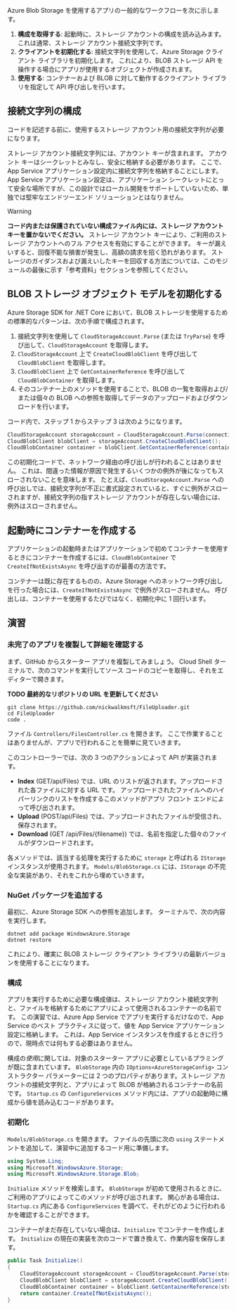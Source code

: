 Azure Blob Storage を使用するアプリの一般的なワークフローを次に示します。

1. **構成を取得する**: 起動時に、ストレージ アカウントの構成を読み込みます。 これは通常、ストレージ アカウント接続文字列です。
1. **クライアントを初期化する**: 接続文字列を使用して、Azure Storage クライアント ライブラリを初期化します。 これにより、BLOB ストレージ API を操作する場合にアプリが使用するオブジェクトが作成されます。
1. **使用する**: コンテナーおよび BLOB に対して動作するクライアント ライブラリを指定して API 呼び出しを行います。

## <a name="configure-your-connection-string"></a>接続文字列の構成

コードを記述する前に、使用するストレージ アカウント用の接続文字列が必要になります。

ストレージ アカウント接続文字列には、アカウント キーが含まれます。 アカウント キーはシークレットとみなし、安全に格納する必要があります。 ここで、App Service アプリケーション設定内に接続文字列を格納することにします。 App Service アプリケーション設定は、アプリケーション シークレットにとって安全な場所ですが、この設計ではローカル開発をサポートしていないため、単独では堅牢なエンドツーエンド ソリューションとはなりません。

> [!WARNING]
> **コード内または保護されていない構成ファイル内には、ストレージ アカウント キーを置かないでください。** ストレージ アカウント キーにより、ご利用のストレージ アカウントへのフル アクセスを有効にすることができます。 キーが漏えいすると、回復不能な損害が発生し、高額の請求を招く恐れがあります。 ストレージのガイダンスおよび漏えいしたキーを回収する方法については、このモジュールの最後に示す「参考資料」セクションを参照してください。

## <a name="initialize-the-blob-storage-object-model"></a>BLOB ストレージ オブジェクト モデルを初期化する

Azure Storage SDK for .NET Core において、BLOB ストレージを使用するための標準的なパターンは、次の手順で構成されます。

1. 接続文字列を使用して `CloudStorageAccount.Parse` (または `TryParse`) を呼び出して、`CloudStorageAccount` を取得します。
1. `CloudStorageAccount` 上で `CreateCloudBlobClient` を呼び出して `CloudBlobClient` を取得します。
1. `CloudBlobClient` 上で `GetContainerReference` を呼び出して `CloudBlobContainer` を取得します。
1. そのコンテナー上のメソッドを使用することで、BLOB の一覧を取得および/または個々の BLOB への参照を取得してデータのアップロードおよびダウンロードを行います。

コード内で、ステップ 1 からステップ 3 は次のようになります。

```csharp
CloudStorageAccount storageAccount = CloudStorageAccount.Parse(connectionString); // or TryParse()
CloudBlobClient blobClient = storageAccount.CreateCloudBlobClient();
CloudBlobContainer container = blobClient.GetContainerReference(containerName);
```

この初期化コードで、ネットワーク経由の呼び出しが行われることはありません。 これは、間違った情報が原因で発生するいくつかの例外が後になってもスローされないことを意味します。 たとえば、`CloudStorageAccount.Parse` への呼び出しでは、接続文字列が不正に書式設定されていると、すぐに例外がスローされますが、接続文字列の指すストレージ アカウントが存在しない場合には、例外はスローされません。

## <a name="create-containers-at-startup"></a>起動時にコンテナーを作成する

アプリケーションの起動時またはアプリケーションで初めてコンテナーを使用するときにコンテナーを作成するには、`CloudBlobContainer` で `CreateIfNotExistsAsync` を呼び出すのが最善の方法です。

コンテナーは既に存在するものの、Azure Storage へのネットワーク呼び出しを行った場合には、`CreateIfNotExistsAsync` で例外がスローされません。 呼び出しは、コンテナーを使用するたびではなく、初期化中に 1 回行います。

## <a name="exercise"></a>演習

### <a name="clone-and-explore-the-unfinished-app"></a>未完了のアプリを複製して詳細を確認する

まず、GitHub からスターター アプリを複製してみましょう。 Cloud Shell ターミナルで、次のコマンドを実行してソース コードのコピーを取得し、それをエディターで開きます。

**TODO 最終的なリポジトリの URL を更新してください**

```console
git clone https://github.com/nickwalkmsft/FileUploader.git
cd FileUploader
code .
```

ファイル `Controllers/FilesController.cs` を開きます。 ここで作業することはありませんが、アプリで行われることを簡単に見ていきます。

このコントローラーでは、次の 3 つのアクションによって API が実装されます。

* **Index** (GET/api/Files) では、URL のリストが返されます。アップロードされた各ファイルに対する URL です。 アップロードされたファイルへのハイパーリンクのリストを作成するこのメソッドがアプリ フロント エンドによって呼び出されます。
* **Upload** (POST/api/Files) では、アップロードされたファイルが受信され、保存されます。
* **Download** (GET /api/Files/{filename}) では、名前を指定した個々のファイルがダウンロードされます。

各メソッドでは、該当する処理を実行するために `storage` と呼ばれる `IStorage` インスタンスが使用されます。 `Models/BlobStorage.cs` には、`IStorage` の不完全な実装があり、それをこれから埋めていきます。

### <a name="add-the-nuget-package"></a>NuGet パッケージを追加する

最初に、Azure Storage SDK への参照を追加します。 ターミナルで、次の内容を実行します。

```console
dotnet add package WindowsAzure.Storage
dotnet restore
```

これにより、確実に BLOB ストレージ クライアント ライブラリの最新バージョンを使用することになります。

### <a name="configure"></a>構成

アプリを実行するために必要な構成値は、ストレージ アカウント接続文字列と、ファイルを格納するためにアプリによって使用されるコンテナーの名前です。 この演習では、Azure App Service でアプリを実行するだけなので、App Service のベスト プラクティスに従って、値を App Service アプリケーション設定に格納します。 これは、App Service インスタンスを作成するときに行うので、現時点では何もする必要はありません。

構成の*使用*に関しては、対象のスターター アプリに必要としているプラミングが既に含まれています。 `BlobStorage` 内の `IOptions<AzureStorageConfig>` コンストラクター パラメーターには 2 つのプロパティがあります。ストレージ アカウントの接続文字列と、アプリによって BLOB が格納されるコンテナーの名前です。 `Startup.cs` の `ConfigureServices` メソッド内には、アプリの起動時に構成から値を読み込むコードがあります。

### <a name="initialize"></a>初期化

`Models/BlobStorage.cs` を開きます。 ファイルの先頭に次の `using` ステートメントを追加して、演習中に追加するコード用に準備します。

```csharp
using System.Linq;
using Microsoft.WindowsAzure.Storage;
using Microsoft.WindowsAzure.Storage.Blob;
```

`Initialize` メソッドを検索します。 `BlobStorage` が初めて使用されるときに、ご利用のアプリによってこのメソッドが呼び出されます。 関心がある場合は、`Startup.cs` 内にある `ConfigureServices` を調べて、それがどのように行われるかを確認することができます。

コンテナーがまだ存在していない場合は、`Initialize` でコンテナーを作成します。 `Initialize` の現在の実装を次のコードで置き換えて、作業内容を保存します。

```csharp
public Task Initialize()
{
    CloudStorageAccount storageAccount = CloudStorageAccount.Parse(storageConfig.ConnectionString);
    CloudBlobClient blobClient = storageAccount.CreateCloudBlobClient();
    CloudBlobContainer container = blobClient.GetContainerReference(storageConfig.FileContainerName);
    return container.CreateIfNotExistsAsync();
}
```